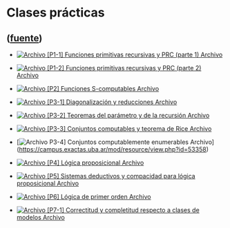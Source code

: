# Clases prácticas
([fuente](https://campus.exactas.uba.ar/course/view.php?id=994&section=4))
---
  - [![Archivo](https://campus.exactas.uba.ar/theme/image.php/magazine/core/1462913092/f/pdf) [P1-1] Funciones primitivas recursivas y PRC (parte 1) Archivo](https://campus.exactas.uba.ar/mod/resource/view.php?id=53352)

  - [![Archivo](https://campus.exactas.uba.ar/theme/image.php/magazine/core/1462913092/f/pdf) [P1-2] Funciones primitivas recursivas y PRC (parte 2) Archivo](https://campus.exactas.uba.ar/mod/resource/view.php?id=53353)

  - [![Archivo](https://campus.exactas.uba.ar/theme/image.php/magazine/core/1462913092/f/pdf) [P2] Funciones S-computables Archivo](https://campus.exactas.uba.ar/mod/resource/view.php?id=53354)

  - [![Archivo](https://campus.exactas.uba.ar/theme/image.php/magazine/core/1462913092/f/pdf) [P3-1] Diagonalización y reducciones Archivo](https://campus.exactas.uba.ar/mod/resource/view.php?id=53355)

  - [![Archivo](https://campus.exactas.uba.ar/theme/image.php/magazine/core/1462913092/f/pdf) [P3-2] Teoremas del parámetro y de la recursión Archivo](https://campus.exactas.uba.ar/mod/resource/view.php?id=53356)

  - [![Archivo](https://campus.exactas.uba.ar/theme/image.php/magazine/core/1462913092/f/pdf) [P3-3] Conjuntos computables y teorema de Rice Archivo](https://campus.exactas.uba.ar/mod/resource/view.php?id=53357)

  - [![Archivo](https://campus.exactas.uba.ar/theme/image.php/magazine/core/1462913092/f/pdf) P3-4] Conjuntos computablemente enumerables Archivo](https://campus.exactas.uba.ar/mod/resource/view.php?id=53358)

  - [![Archivo](https://campus.exactas.uba.ar/theme/image.php/magazine/core/1462913092/f/pdf) [P4] Lógica proposicional Archivo](https://campus.exactas.uba.ar/mod/resource/view.php?id=53359)

  - [![Archivo](https://campus.exactas.uba.ar/theme/image.php/magazine/core/1462913092/f/pdf) [P5] Sistemas deductivos y compacidad para lógica proposicional Archivo](https://campus.exactas.uba.ar/mod/resource/view.php?id=53360)

  - [![Archivo](https://campus.exactas.uba.ar/theme/image.php/magazine/core/1462913092/f/pdf) [P6] Lógica de primer orden Archivo](https://campus.exactas.uba.ar/mod/resource/view.php?id=53361)

  - [![Archivo](https://campus.exactas.uba.ar/theme/image.php/magazine/core/1462913092/f/pdf) [P7-1] Correctitud y completitud respecto a clases de modelos Archivo](https://campus.exactas.uba.ar/mod/resource/view.php?id=53362)

